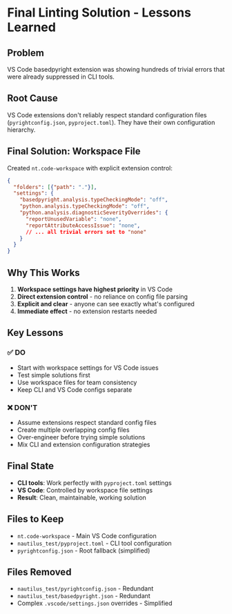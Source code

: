 # Final Linting Solution - Lessons Learned

## Problem
VS Code basedpyright extension was showing hundreds of trivial errors that were already suppressed in CLI tools.

## Root Cause
VS Code extensions don't reliably respect standard configuration files (`pyrightconfig.json`, `pyproject.toml`). They have their own configuration hierarchy.

## Final Solution: Workspace File

Created `nt.code-workspace` with explicit extension control:

```json
{
  "folders": [{"path": "."}],
  "settings": {
    "basedpyright.analysis.typeCheckingMode": "off",
    "python.analysis.typeCheckingMode": "off",
    "python.analysis.diagnosticSeverityOverrides": {
      "reportUnusedVariable": "none",
      "reportAttributeAccessIssue": "none",
      // ... all trivial errors set to "none"
    }
  }
}
```

## Why This Works

1. **Workspace settings have highest priority** in VS Code
2. **Direct extension control** - no reliance on config file parsing
3. **Explicit and clear** - anyone can see exactly what's configured
4. **Immediate effect** - no extension restarts needed

## Key Lessons

### ✅ DO
- Start with workspace settings for VS Code issues
- Test simple solutions first
- Use workspace files for team consistency
- Keep CLI and VS Code configs separate

### ❌ DON'T
- Assume extensions respect standard config files
- Create multiple overlapping config files
- Over-engineer before trying simple solutions
- Mix CLI and extension configuration strategies

## Final State
- **CLI tools**: Work perfectly with `pyproject.toml` settings
- **VS Code**: Controlled by workspace file settings
- **Result**: Clean, maintainable, working solution

## Files to Keep
- `nt.code-workspace` - Main VS Code configuration
- `nautilus_test/pyproject.toml` - CLI tool configuration
- `pyrightconfig.json` - Root fallback (simplified)

## Files Removed
- `nautilus_test/pyrightconfig.json` - Redundant
- `nautilus_test/basedpyright.json` - Redundant
- Complex `.vscode/settings.json` overrides - Simplified